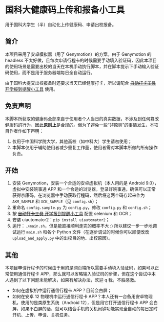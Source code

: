 # 国科大健康码上传和报备小工具

用于国科大学生（半）自动化上传健康码、申请出校报备。

## 简介

本项目采用了安卓模拟器（用了 Genymotion）的方案。由于 Genymotion 的 headless 不太好做，且每次申请行程卡的时候需要手动填入验证码，因此本项目的使用场景是需要出校的当天在本机手动执行脚本，并在脚本提示下手动输入验证码使用，而不是用于服务器端每日全自动运行。

由于国科大提交出校报备时还要求当天已经健康打卡，所以请配合 [~~自动打卡工具~~ 开学报到提醒小工具](https://github.com/yusanshi/ucas-checkin) 使用。

## 免责声明

本脚本所获取的健康码全部来自于使用者个人当日的真实数据，不涉及到任何篡改健康码的行为，因此**原则上**是合规的。但为了避免一些“非原则”的事情发生，本项目作者作如下声明：

1. 仅用于中国科学院大学，其他高校（如中科大）学生请勿使用；
2. 本脚本仅用于辅助使用者减少重复工作量，使用者需对本脚本所做的所有操作负责。

## 开始

1. 安装 Genymotion，安装一个合适的安卓虚拟机（本人用的是 Android 9.0），虚拟中安装皖事通 APP 和一个合适的浏览器，登录好皖事通，确保可以正常获得京康码，在浏览器中手动获取行程码，然后将这两个码存起来作为 `AKM_SAMPLE` 和 `XCK_SAMPLE`（见 `config.sh`）；
2. 重命名 `config.sample.py` 为 `config.py`，修改 `config.py` 和 `config.sh`；
3. 按 [~~自动打卡工具~~ 开学报到提醒小工具](https://github.com/yusanshi/ucas-checkin) 配置 selenium 和 OCR；
4. 安装 uiautomator2：`pip install uiautomator2`；
5. 运行：`./main.sh`，但是能直接顺利走完的概率不大 :) 所以建议一步一步地调试运行 `main.sh` 和各个 Python 文件（在逐步调试的时候你可以顺便改改 `upload_and_apply.py` 中的出校目的地、出校原因）。

## 其他

本项目申请行程卡的时候由于用的是网页端所以需要手动填入验证码，如果可以正常使用通信行程卡 APP，那么就可以省略输入验证码的步骤，但在这个尝试中本人遇到了以下问题未能解决，如果有解决办法，欢迎 q 我，不胜感激。

- 如何在虚拟机中运行通信行程卡 APP？目前会白屏；
- 如何在安卓 12 物理机中运行通信行程卡 APP？本人还有一台备用安卓物理机，使用的是类原生系统（Android 12），但是用它打开通信行程卡 APP 会白屏，如果不白屏的话，就可以结合手机的关机闹钟功能实现全自动的每日定时开机、上传、申请、关机任务。
